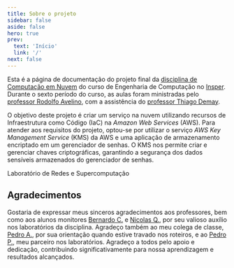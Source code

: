 ```yaml
---
title: Sobre o projeto
sidebar: false
aside: false
hero: true
prev:
  text: 'Início'
  link: '/'
next: false
---
```


<VPDocHero
    class="VPDocHero VPDocHero--large-image"
    name="Sobre o projeto"
    text="Computação em Nuvem"
    tagline="Engenharia de Computação Insper"
    image="/image/fluentui-emoji/cloud.png"
/>

Esta é a página de documentação do projeto final da
[disciplina de Computação em Nuvem](https://insper.github.io/computacao-nuvem/)
do curso de Engenharia de Computação no [Insper](https://www.insper.edu.br/).
Durante o sexto período do curso, as aulas foram ministradas pelo
[professor Rodolfo Avelino](https://www.rodolfoavelino.com.br), com a
assistência do
[professor Thiago Demay](https://www.linkedin.com/in/tiago-demay/).

O objetivo deste projeto é criar um serviço na nuvem utilizando recursos de
Infraestrutura como Código (IaC) na _Amazon Web Services_ (AWS). Para atender
aos requisitos do projeto, optou-se por utilizar o serviço _AWS Key Management
Service_ (KMS) da AWS e uma aplicação de armazenamento encriptado em um
gerenciador de senhas. O KMS nos permite criar e gerenciar chaves
criptográficas, garantindo a segurança dos dados sensíveis armazenados do
gerenciador de senhas.

<ImgZoom src="/image/lab.jpg" alt="Laboratório de Redes e Supercomputação">
    Laboratório de Redes e Supercomputação
</ImgZoom>

## Agradecimentos

Gostaria de expressar meus sinceros agradecimentos aos professores, bem como aos
alunos monitores [Bernardo C.](https://github.com/bert799) e
[Nicolas Q.](https://github.com/NicolasQueiroga), por seu valioso auxílio nos
laboratórios da disciplina. Agradeço também ao meu colega de classe,
[Pedro A.](https://github.com/Pedro2712), por sua orientação quando estive
travado nos roteiros, e ao [Pedro P.](https://github.com/pedroaltobelli23), meu
parceiro nos laboratórios. Agradeço a todos pelo apoio e dedicação, contribuindo
significativamente para nossa aprendizagem e resultados alcançados.

